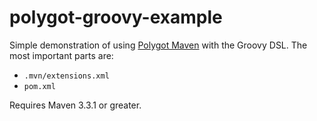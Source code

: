 # polygot-groovy-example

Simple demonstration of using [Polygot Maven][0] with the Groovy DSL. The most important parts are:

* `.mvn/extensions.xml`
* `pom.xml`

Requires Maven 3.3.1 or greater.


[0]: https://github.com/takari/polyglot-maven

